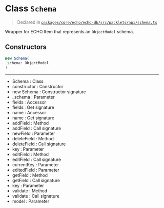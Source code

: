 # Class `Schema`
> Declared in [`packages/core/echo/echo-db/src/packlets/api/schema.ts`](https://github.com/dxos/protocols/blob/main/packages/core/echo/echo-db/src/packlets/api/schema.ts#L33)

Wrapper for ECHO Item that represents an  `ObjectModel`  schema.

## Constructors
```ts
new Schema(
_schema: ObjectModel
)
```

---
- Schema : Class
- constructor : Constructor
- new Schema : Constructor signature
- _schema : Parameter
- fields : Accessor
- fields : Get signature
- name : Accessor
- name : Get signature
- addField : Method
- addField : Call signature
- newField : Parameter
- deleteField : Method
- deleteField : Call signature
- key : Parameter
- editField : Method
- editField : Call signature
- currentKey : Parameter
- editedField : Parameter
- getField : Method
- getField : Call signature
- key : Parameter
- validate : Method
- validate : Call signature
- model : Parameter
